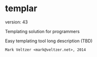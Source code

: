 templar
=======

version: 43

Templating solution for programmers

Easy templating tool long description (TBD)

	Mark Veltzer <mark@veltzer.net>, 2014
